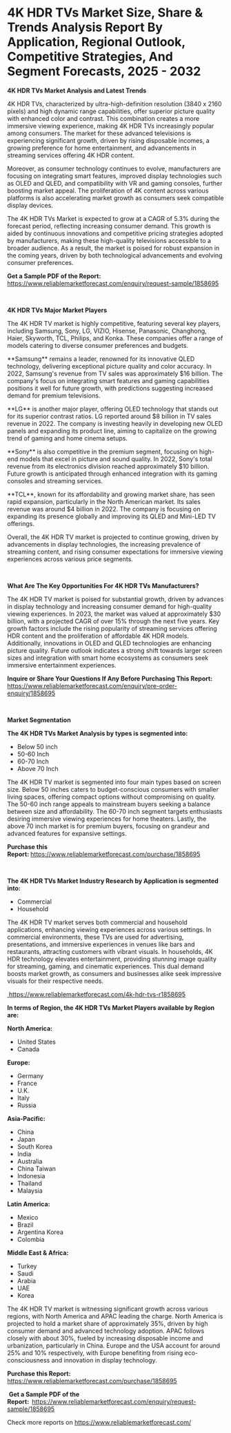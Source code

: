 <p><h1>4K HDR TVs Market Size, Share & Trends Analysis Report By Application, Regional Outlook, Competitive Strategies, And Segment Forecasts, 2025 - 2032</h1></p><p><strong>4K HDR TVs Market Analysis and Latest Trends</strong></p>
<p><p>4K HDR TVs, characterized by ultra-high-definition resolution (3840 x 2160 pixels) and high dynamic range capabilities, offer superior picture quality with enhanced color and contrast. This combination creates a more immersive viewing experience, making 4K HDR TVs increasingly popular among consumers. The market for these advanced televisions is experiencing significant growth, driven by rising disposable incomes, a growing preference for home entertainment, and advancements in streaming services offering 4K HDR content. </p><p>Moreover, as consumer technology continues to evolve, manufacturers are focusing on integrating smart features, improved display technologies such as OLED and QLED, and compatibility with VR and gaming consoles, further boosting market appeal. The proliferation of 4K content across various platforms is also accelerating market growth as consumers seek compatible display devices. </p><p>The 4K HDR TVs Market is expected to grow at a CAGR of 5.3% during the forecast period, reflecting increasing consumer demand. This growth is aided by continuous innovations and competitive pricing strategies adopted by manufacturers, making these high-quality televisions accessible to a broader audience. As a result, the market is poised for robust expansion in the coming years, driven by both technological advancements and evolving consumer preferences.</p></p>
<p><strong>Get a Sample PDF of the Report:&nbsp;</strong> <a href="https://www.reliablemarketforecast.com/enquiry/request-sample/1858695?utm_campaign=3431&utm_medium=2&utm_source=Github&utm_content=ia&utm_term=04042025&utm_id=4k-hdr-tvs">https://www.reliablemarketforecast.com/enquiry/request-sample/1858695</a></p>
<p>&nbsp;</p>
<p><strong>4K HDR TVs Major Market Players</strong></p>
<p><p>The 4K HDR TV market is highly competitive, featuring several key players, including Samsung, Sony, LG, VIZIO, Hisense, Panasonic, Changhong, Haier, Skyworth, TCL, Philips, and Konka. These companies offer a range of models catering to diverse consumer preferences and budgets.</p><p>**Samsung** remains a leader, renowned for its innovative QLED technology, delivering exceptional picture quality and color accuracy. In 2022, Samsung's revenue from TV sales was approximately $16 billion. The company's focus on integrating smart features and gaming capabilities positions it well for future growth, with predictions suggesting increased demand for premium televisions.</p><p>**LG** is another major player, offering OLED technology that stands out for its superior contrast ratios. LG reported around $8 billion in TV sales revenue in 2022. The company is investing heavily in developing new OLED panels and expanding its product line, aiming to capitalize on the growing trend of gaming and home cinema setups.</p><p>**Sony** is also competitive in the premium segment, focusing on high-end models that excel in picture and sound quality. In 2022, Sony's total revenue from its electronics division reached approximately $10 billion. Future growth is anticipated through enhanced integration with its gaming consoles and streaming services.</p><p>**TCL**, known for its affordability and growing market share, has seen rapid expansion, particularly in the North American market. Its sales revenue was around $4 billion in 2022. The company is focusing on expanding its presence globally and improving its QLED and Mini-LED TV offerings.</p><p>Overall, the 4K HDR TV market is projected to continue growing, driven by advancements in display technologies, the increasing prevalence of streaming content, and rising consumer expectations for immersive viewing experiences across various price segments.</p></p>
<p>&nbsp;</p>
<p><strong>What Are The Key Opportunities For 4K HDR TVs Manufacturers?</strong></p>
<p><p>The 4K HDR TV market is poised for substantial growth, driven by advances in display technology and increasing consumer demand for high-quality viewing experiences. In 2023, the market was valued at approximately $30 billion, with a projected CAGR of over 15% through the next five years. Key growth factors include the rising popularity of streaming services offering HDR content and the proliferation of affordable 4K HDR models. Additionally, innovations in OLED and QLED technologies are enhancing picture quality. Future outlook indicates a strong shift towards larger screen sizes and integration with smart home ecosystems as consumers seek immersive entertainment experiences.</p></p>
<p><strong>Inquire or Share Your Questions If Any Before Purchasing This Report:</strong> <a href="https://www.reliablemarketforecast.com/enquiry/pre-order-enquiry/1858695?utm_campaign=3431&utm_medium=2&utm_source=Github&utm_content=ia&utm_term=04042025&utm_id=4k-hdr-tvs">https://www.reliablemarketforecast.com/enquiry/pre-order-enquiry/1858695</a></p>
<p>&nbsp;</p>
<p><strong>Market Segmentation</strong></p>
<p><strong>The 4K HDR TVs Market Analysis by types is segmented into:</strong></p>
<p><ul><li>Below 50 inch</li><li>50-60 Inch</li><li>60-70 Inch</li><li>Above 70 Inch</li></ul></p>
<p><p>The 4K HDR TV market is segmented into four main types based on screen size. Below 50 inches caters to budget-conscious consumers with smaller living spaces, offering compact options without compromising on quality. The 50-60 inch range appeals to mainstream buyers seeking a balance between size and affordability. The 60-70 inch segment targets enthusiasts desiring immersive viewing experiences for home theaters. Lastly, the above 70 inch market is for premium buyers, focusing on grandeur and advanced features for expansive settings.</p></p>
<p><strong>Purchase this Report:&nbsp;</strong><a href="https://www.reliablemarketforecast.com/purchase/1858695?utm_campaign=3431&utm_medium=2&utm_source=Github&utm_content=ia&utm_term=04042025&utm_id=4k-hdr-tvs">https://www.reliablemarketforecast.com/purchase/1858695</a></p>
<p>&nbsp;</p>
<p><strong>The 4K HDR TVs Market Industry Research by Application is segmented into:</strong></p>
<p><ul><li>Commercial</li><li>Household</li></ul></p>
<p><p>The 4K HDR TV market serves both commercial and household applications, enhancing viewing experiences across various settings. In commercial environments, these TVs are used for advertising, presentations, and immersive experiences in venues like bars and restaurants, attracting customers with vibrant visuals. In households, 4K HDR technology elevates entertainment, providing stunning image quality for streaming, gaming, and cinematic experiences. This dual demand boosts market growth, as consumers and businesses alike seek impressive visuals for their respective needs.</p></p>
<p><a href="https://www.reliablemarketforecast.com/4k-hdr-tvs-r1858695?utm_campaign=3431&utm_medium=2&utm_source=Github&utm_content=ia&utm_term=04042025&utm_id=4k-hdr-tvs">&nbsp;https://www.reliablemarketforecast.com/4k-hdr-tvs-r1858695</a></p>
<p><strong>In terms of Region, the 4K HDR TVs Market Players available by Region are:</strong></p>
<p>
    <p> <strong> North America: </strong>
        <ul>
            <li>United States</li>
            <li>Canada</li>
        </ul>
        </p> 
    <p> <strong> Europe: </strong>
        <ul>
            <li>Germany</li>
            <li>France</li>
            <li>U.K.</li>
            <li>Italy</li>
            <li>Russia</li>
        </ul>
        </p> 
    <p> <strong> Asia-Pacific: </strong>
        <ul>
            <li>China</li>
            <li>Japan</li>
            <li>South Korea</li>
            <li>India</li>
            <li>Australia</li>
            <li>China Taiwan</li>
            <li>Indonesia</li>
            <li>Thailand</li>
            <li>Malaysia</li>
        </ul>
        </p> 
    <p> <strong> Latin America: </strong>
        <ul>
            <li>Mexico</li>
            <li>Brazil</li>
            <li>Argentina Korea</li>
            <li>Colombia</li>
        </ul>
        </p> 
    <p> <strong> Middle East & Africa: </strong>
        <ul>
            <li>Turkey</li>
            <li>Saudi</li>
            <li>Arabia</li>
            <li>UAE</li>
            <li>Korea</li>
        </ul>
    </p>
    </p>
<p><p>The 4K HDR TV market is witnessing significant growth across various regions, with North America and APAC leading the charge. North America is projected to hold a market share of approximately 35%, driven by high consumer demand and advanced technology adoption. APAC follows closely with about 30%, fueled by increasing disposable income and urbanization, particularly in China. Europe and the USA account for around 25% and 10% respectively, with Europe benefiting from rising eco-consciousness and innovation in display technology.</p></p>
<p><strong>Purchase this Report: </strong><a href="https://www.reliablemarketforecast.com/purchase/1858695?utm_campaign=3431&utm_medium=2&utm_source=Github&utm_content=ia&utm_term=04042025&utm_id=4k-hdr-tvs">https://www.reliablemarketforecast.com/purchase/1858695</a></p>
<p>&nbsp;<strong>Get a Sample PDF of the Report:&nbsp;&nbsp;</strong><a href="https://www.reliablemarketforecast.com/enquiry/request-sample/1858695?utm_campaign=3431&utm_medium=2&utm_source=Github&utm_content=ia&utm_term=04042025&utm_id=4k-hdr-tvs">https://www.reliablemarketforecast.com/enquiry/request-sample/1858695</a></p>
<p><strong></strong></p>
<p>Check more reports on <a href="https://www.reliablemarketforecast.com/?utm_campaign=3431&utm_medium=2&utm_source=Github&utm_content=ia&utm_term=04042025&utm_id=4k-hdr-tvs">https://www.reliablemarketforecast.com/</a></p>